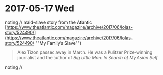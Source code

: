 # 2017-05-17 Wed

noting // maid-slave story from the Atlantic  
[https://www.theatlantic.com/magazine/archive/2017/06/lolas-story/524490/](https://www.theatlantic.com/magazine/archive/2017/06/lolas-story/524490/ "&quot;My Family’s Slave&quot;")

> Alex Tizon passed away in March. He was a Pulitzer Prize–winning journalist and the author of _Big Little Man: In Search of My Asian Self_

noting //

